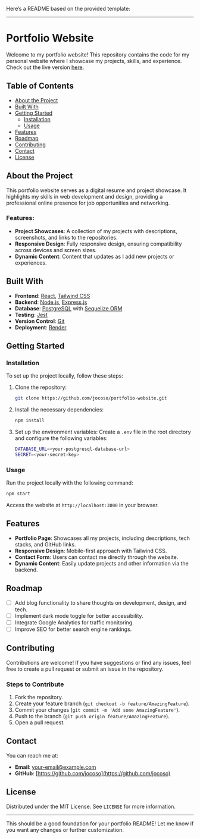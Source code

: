 Here’s a README based on the provided template:

---

# Portfolio Website

Welcome to my portfolio website! This repository contains the code for my personal website where I showcase my projects, skills, and experience. Check out the live version [here](https://github.com/jocoso/portfolio-website).

## Table of Contents

- [About the Project](#about-the-project)
- [Built With](#built-with)
- [Getting Started](#getting-started)
  - [Installation](#installation)
  - [Usage](#usage)
- [Features](#features)
- [Roadmap](#roadmap)
- [Contributing](#contributing)
- [Contact](#contact)
- [License](#license)

## About the Project

This portfolio website serves as a digital resume and project showcase. It highlights my skills in web development and design, providing a professional online presence for job opportunities and networking.

### Features:

- **Project Showcases**: A collection of my projects with descriptions, screenshots, and links to the repositories.
- **Responsive Design**: Fully responsive design, ensuring compatibility across devices and screen sizes.
- **Dynamic Content**: Content that updates as I add new projects or experiences.

## Built With

- **Frontend**: [React](https://reactjs.org/), [Tailwind CSS](https://tailwindcss.com/)
- **Backend**: [Node.js](https://nodejs.org/), [Express.js](https://expressjs.com/)
- **Database**: [PostgreSQL](https://www.postgresql.org/) with [Sequelize ORM](https://sequelize.org/)
- **Testing**: [Jest](https://jestjs.io/)
- **Version Control**: [Git](https://git-scm.com/)
- **Deployment**: [Render](https://render.com/)

## Getting Started

### Installation

To set up the project locally, follow these steps:

1. Clone the repository:
   ```bash
   git clone https://github.com/jocoso/portfolio-website.git
   ```

2. Install the necessary dependencies:
   ```bash
   npm install
   ```

3. Set up the environment variables:
   Create a `.env` file in the root directory and configure the following variables:

   ```bash
   DATABASE_URL=<your-postgresql-database-url>
   SECRET=<your-secret-key>
   ```

### Usage

Run the project locally with the following command:

```bash
npm start
```

Access the website at `http://localhost:3000` in your browser.

## Features

- **Portfolio Page**: Showcases all my projects, including descriptions, tech stacks, and GitHub links.
- **Responsive Design**: Mobile-first approach with Tailwind CSS.
- **Contact Form**: Users can contact me directly through the website.
- **Dynamic Content**: Easily update projects and other information via the backend.

## Roadmap

- [ ] Add blog functionality to share thoughts on development, design, and tech.
- [ ] Implement dark mode toggle for better accessibility.
- [ ] Integrate Google Analytics for traffic monitoring.
- [ ] Improve SEO for better search engine rankings.

## Contributing

Contributions are welcome! If you have suggestions or find any issues, feel free to create a pull request or submit an issue in the repository.

### Steps to Contribute

1. Fork the repository.
2. Create your feature branch (`git checkout -b feature/AmazingFeature`).
3. Commit your changes (`git commit -m 'Add some AmazingFeature'`).
4. Push to the branch (`git push origin feature/AmazingFeature`).
5. Open a pull request.

## Contact

You can reach me at:

- **Email**: [your-email@example.com](mailto:your-email@example.com)
- **GitHub**: [https://github.com/jocoso](https://github.com/jocoso)

## License

Distributed under the MIT License. See `LICENSE` for more information.

---

This should be a good foundation for your portfolio README! Let me know if you want any changes or further customization.
